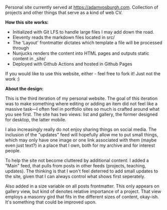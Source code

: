 Personal site currently served at https://adamvosburgh.com. Collection of projects and other things that serve as a kind of web CV.

**How this site works:**
- Initialized with Git LFS to handle large files I may add down the road.
- Eleventy reads the markdown files located in src/ 
- The 'Layout' frontmatter dictates which template a file will be processed through
- Nunjucks renders the content into HTML pages and outputs static content in _site/
- Deployed with Github Actions and hosted in Github Pages

If you would like to use this website, either - feel free to fork it! Just not the work :)

**About the design:**

This is the third iteration of my personal website. The goal of this iteration was to make something where editing or adding an item did not feel like a massive task—I often feel in portfolio sites so much is crafted around what you see first. The site has two views: list and gallery, the former designed for desktop, the latter mobile.

I also increasingly really do not enjoy sharing things on social media. The inclusion of the "updates" feed will hopefully allow me to put small things, which may only have one image or one link associated with them (maybe even just text?) in a place that I own, both for my archive and for interest people.

To help the site not become cluttered by additional content: I added a "Main" feed, that pulls from posts in other feeds (projects, teaching, updates). The thinking is that I won't feel deterred to add small updates to the site, given that I can always control what shows first seperately.

Also added in a size variable on all posts frontmatter. This only appears on gallery view, but kind of denotes relative importance of a project. That view employs a masonry gird that fits in the different sizes of content, okay-ish. It's something that could be improved upon.